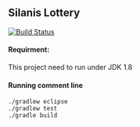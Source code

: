 ## Silanis Lottery

[![Build Status](https://travis-ci.org/zt1983811/silanis_lottery.svg?branch=master)](https://travis-ci.org/zt1983811/silanis_lottery)

#### Requirment:
This project need to run under JDK 1.8

#### Running comment line
```
./gradlew eclipse
./gradlew test
./gradle build
```
